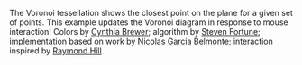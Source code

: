 The Voronoi tessellation shows the closest point on the plane for a given set of points. This example updates the Voronoi diagram in response to mouse interaction! Colors by [Cynthia Brewer](http://colorbrewer.org/); algorithm by [Steven Fortune](http://ect.bell-labs.com/who/sjf/); implementation based on work by [Nicolas Garcia Belmonte](http://blog.thejit.org/2010/02/12/voronoi-tessellation/); interaction inspired by [Raymond Hill](http://www.raymondhill.net/blog/?p=9).
